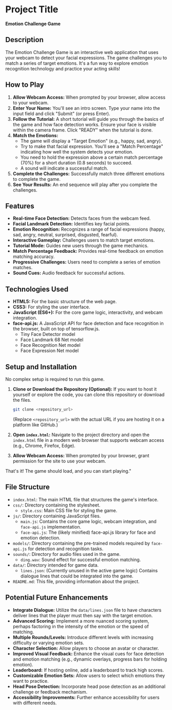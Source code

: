 # Project Title
**Emotion Challenge Game**

## Description
The Emotion Challenge Game is an interactive web application that uses your webcam to detect your facial expressions. The game challenges you to match a series of target emotions. It's a fun way to explore emotion recognition technology and practice your acting skills!

## How to Play
1.  **Allow Webcam Access:** When prompted by your browser, allow access to your webcam.
2.  **Enter Your Name:** You'll see an intro screen. Type your name into the input field and click "Submit" (or press Enter).
3.  **Follow the Tutorial:** A short tutorial will guide you through the basics of the game and how face detection works. Ensure your face is visible within the camera frame. Click "READY" when the tutorial is done.
4.  **Match the Emotions:**
    *   The game will display a "Target Emotion" (e.g., happy, sad, angry).
    *   Try to make that facial expression. You'll see a "Match Percentage" indicating how well the system detects your emotion.
    *   You need to hold the expression above a certain match percentage (70%) for a short duration (0.8 seconds) to succeed.
    *   A sound will indicate a successful match.
5.  **Complete the Challenges:** Successfully match three different emotions to complete the game.
6.  **See Your Results:** An end sequence will play after you complete the challenges.

## Features
*   **Real-time Face Detection:** Detects faces from the webcam feed.
*   **Facial Landmark Detection:** Identifies key facial points.
*   **Emotion Recognition:** Recognizes a range of facial expressions (happy, sad, angry, neutral, surprised, disgusted, fearful).
*   **Interactive Gameplay:** Challenges users to match target emotions.
*   **Tutorial Mode:** Guides new users through the game mechanics.
*   **Match Percentage Feedback:** Provides real-time feedback on emotion matching accuracy.
*   **Progressive Challenges:** Users need to complete a series of emotion matches.
*   **Sound Cues:** Audio feedback for successful actions.

## Technologies Used
*   **HTML5:** For the basic structure of the web page.
*   **CSS3:** For styling the user interface.
*   **JavaScript (ES6+):** For the core game logic, interactivity, and webcam integration.
*   **face-api.js:** A JavaScript API for face detection and face recognition in the browser, built on top of tensorflow.js.
    *   Tiny Face Detector model
    *   Face Landmark 68 Net model
    *   Face Recognition Net model
    *   Face Expression Net model

## Setup and Installation
No complex setup is required to run this game.

1.  **Clone or Download the Repository (Optional):** If you want to host it yourself or explore the code, you can clone this repository or download the files.
    ```bash
    git clone <repository_url> 
    ```
    (Replace `<repository_url>` with the actual URL if you are hosting it on a platform like GitHub.)

2.  **Open `index.html`:** Navigate to the project directory and open the `index.html` file in a modern web browser that supports webcam access (e.g., Chrome, Firefox, Edge).

3.  **Allow Webcam Access:** When prompted by your browser, grant permission for the site to use your webcam.

That's it! The game should load, and you can start playing."

## File Structure
*   `index.html`: The main HTML file that structures the game's interface.
*   `css/`: Directory containing the stylesheet.
    *   `style.css`: Main CSS file for styling the game.
*   `js/`: Directory containing JavaScript files.
    *   `main.js`: Contains the core game logic, webcam integration, and `face-api.js` implementation.
    *   `face-api.js`: The (likely minified) face-api.js library for face and emotion detection.
*   `models/`: Directory containing the pre-trained models required by `face-api.js` for detection and recognition tasks.
*   `sounds/`: Directory for audio files used in the game.
    *   `ding.wav`: Sound effect for successful emotion matching.
*   `data/`: Directory intended for game data.
    *   `lines.json`: (Currently unused in the active game logic) Contains dialogue lines that could be integrated into the game.
*   `README.md`: This file, providing information about the project.

## Potential Future Enhancements
*   **Integrate Dialogue:** Utilize the `data/lines.json` file to have characters deliver lines that the player must then say with the target emotion.
*   **Advanced Scoring:** Implement a more nuanced scoring system, perhaps factoring in the intensity of the emotion or the speed of matching.
*   **Multiple Rounds/Levels:** Introduce different levels with increasing difficulty or varying emotion sets.
*   **Character Selection:** Allow players to choose an avatar or character.
*   **Improved Visual Feedback:** Enhance the visual cues for face detection and emotion matching (e.g., dynamic overlays, progress bars for holding emotion).
*   **Leaderboard:** If hosting online, add a leaderboard to track high scores.
*   **Customizable Emotion Sets:** Allow users to select which emotions they want to practice.
*   **Head Pose Detection:** Incorporate head pose detection as an additional challenge or feedback mechanism.
*   **Accessibility Improvements:** Further enhance accessibility for users with different needs.
